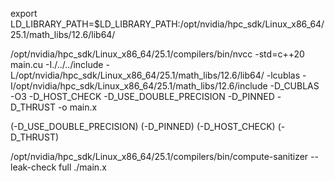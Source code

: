 <!--
SPDX-FileCopyrightText: 2025 Marco Celoria <celoria.marco@gmail.com>

SPDX-License-Identifier: AGPL-3.0-or-later
-->

export LD_LIBRARY_PATH=$LD_LIBRARY_PATH:/opt/nvidia/hpc_sdk/Linux_x86_64/25.1/math_libs/12.6/lib64/

/opt/nvidia/hpc_sdk/Linux_x86_64/25.1/compilers/bin/nvcc -std=c++20 main.cu -I./../../include -L/opt/nvidia/hpc_sdk/Linux_x86_64/25.1/math_libs/12.6/lib64/ -lcublas -I/opt/nvidia/hpc_sdk/Linux_x86_64/25.1/math_libs/12.6/include -D_CUBLAS -O3 -D_HOST_CHECK -D_USE_DOUBLE_PRECISION -D_PINNED -D_THRUST -o main.x

(-D_USE_DOUBLE_PRECISION)
(-D_PINNED)
(-D_HOST_CHECK)
(-D_THRUST)

/opt/nvidia/hpc_sdk/Linux_x86_64/25.1/compilers/bin/compute-sanitizer --leak-check full ./main.x


